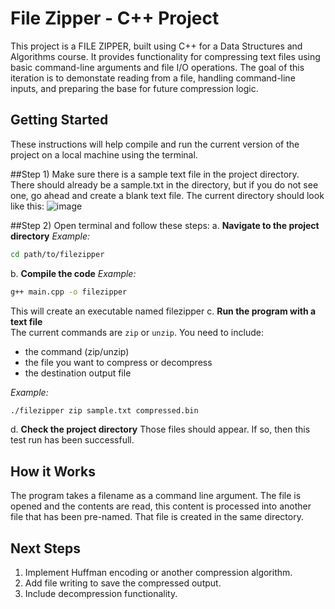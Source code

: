 # File Zipper - C++ Project
This project is a FILE ZIPPER, built using C++ for a Data Structures and Algorithms course. It provides functionality
for compressing text files using basic command-line arguments and file I/O operations. The goal of this iteration is to demonstate reading
from a file, handling command-line inputs, and preparing the base for future compression logic.

## Getting Started
These instructions will help compile and run the current version of the project on a local machine using the terminal.

##Step 1) Make sure there is a sample text file in the project directory. There should already be a sample.txt in the directory, but 
if you do not see one, go ahead and create a blank text file. The current directory should look like this:
![image](https://github.com/user-attachments/assets/4077668f-01a5-4e8b-90fe-93dca26a4fb7)

##Step 2) Open terminal and follow these steps:
  a. **Navigate to the project directory** 
  _Example:_
  ```bash
  cd path/to/filezipper
  ```
  b. **Compile the code**
  _Example:_ 
  ```bash
  g++ main.cpp -o filezipper
  ```
  This will create an executable named filezipper
  c. **Run the program with a text file**  
   The current commands are `zip` or `unzip`. You need to include:
   - the command (zip/unzip)
   - the file you want to compress or decompress
   - the destination output file

   _Example:_
   ```bash
   ./filezipper zip sample.txt compressed.bin
   ```
  d. **Check the project directory** 
  Those files should appear. 
  If so, then this test run has been successfull. 

## How it Works 
The program takes a filename as a command line argument. The file is opened and the contents are read, this content is processed
into another file that has been pre-named. That file is created in the same directory. 

## Next Steps
1) Implement Huffman encoding or another compression algorithm.
2) Add file writing to save the compressed output.
3) Include decompression functionality.


